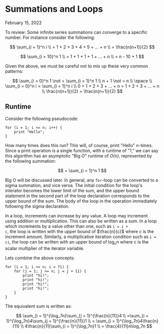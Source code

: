 # Summations and Loops
February 15, 2022

To review:
Some infinite series summations can converge to a specific number. For instance consider the following:

$$
\sum_{i = 1}^n i \\
= 1 + 2 + 3 + 4 + 5 + ... + n \\
= \frac{n(n+1)}{2}
$$

$$
\sum_{i = 10}^n 1 \\
= 1 + 1 + 1 + 1 + ... + n \\
= n - 10 + 1
$$

Given the above, we must be careful not to mix up these very common patterns:

$$
\sum_{i = 0}^n 1 \not = \sum_{i = 1}^n 1 \\
n + 1 \not = n \\
\space \\
\sum_{i = 0}^n i = \sum_{i = 1}^n i \\
0 + 1 + 2 + 3 + ... + n = 1 + 2 + 3 + ... + n \\
\frac{n(n+1)}{2} = \frac{n(n+1)}{2}
$$

## Runtime
Consider the following pseudocode:

```
for (i = 1; i <= n; i++) {
    print "Hello";
}
```

How many times does this run? This will, of course, print "Hello" *n*-times. Since a print operation is a single function, with a runtime of "1," we can say this algorithm has an asymptotic "Big O" runtime of *O(n)*, represented by the following summation:

$$
= \sum_{i = 1}^n 1
$$

Big O will be discussed later. In general, any <code>for</code>-loop can be converted to a sigma summation, and vice versa. The initial condition for the loop's interator becomes the lower limit of the sum, and the upper bound statement in the second part of the loop declaration corresponds to the upper bound of the sum. The body of the loop in the operation immediately following the sigma declaration.

In a loop, increments can increase by any value. A loop may increment using addition or multiplication. This can also be written as a sum. In a loop which increments by a value other than one, such as <code>i = i + c</code>, the loop is written with the upper bound of $\frac{n}{c}$ where $c$ is the increment amount. Similarly, a multiplicative iteration condition such as <code>i = ci</code>, the loop can be written with an upper bound of $\log_c n$ where c is the scalar multiplier of the iterator variable.

Lets combine the above concepts:
```
for (i = 1; i <= n; i = 7i) {
    for (j = 1; j <= n; j = j + 11) {
        print "hi!";
        print "hi!";
        print "hi!";
        print "hi!";
    }
}
```

The equivalent sum is written as:

$$
\sum_{i = 1}^{\log_7n}\sum_{j = 1}^{\frac{n}{11}}4 \\
=\sum_{i = 1}^{\log_7n}4\sum_{j = 1}^{\frac{n}{11}}1 \\
= \sum_{i = 1}^{\log_7n}4\frac{n}{11} \\
4\frac{n}{11}\sum_{i = 1}^{\log_7n}1 \\
= \frac{4}{11}n\log_7n
$$